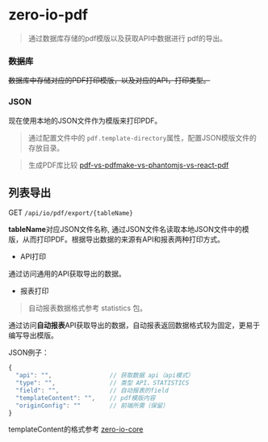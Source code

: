 # zero-io-pdf
> 通过数据库存储的pdf模版以及获取API中数据进行 pdf的导出。

### ~~数据库~~
~~数据库中存储对应的PDF打印模版，以及对应的API，打印类型。~~
### JSON
现在使用本地的JSON文件作为模版来打印PDF。
> 通过配置文件中的 `pdf.template-directory`属性，配置JSON模版文件的存放目录。 

> 生成PDF库比较 [pdf-vs-pdfmake-vs-phantomjs-vs-react-pdf](https://www.npmtrends.com/pdf-vs-pdfmake-vs-phantomjs-vs-react-pdf)

## 列表导出
GET `/api/io/pdf/export/{tableName}`

**tableName**对应JSON文件名称, 通过JSON文件名读取本地JSON文件中的模版，从而打印PDF。根据导出数据的来源有API和报表两种打印方式。

- API打印

通过访问通用的API获取导出的数据。

- 报表打印

> 自动报表数据格式参考 statistics 包。

通过访问**自动报表**API获取导出的数据，自动报表返回数据格式较为固定，更易于编写导出模版。

JSON例子：
```javascript
{
  "api": "",                // 获取数据 api（api模式） 
  "type": "",               // 类型 API、STATISTICS
  "field": "",              // 自动报表的field
  "templateContent": "",    // pdf模版内容
  "originConfig": ""        // 前端所需（保留）
}
```
templateContent的格式参考 [zero-io-core](../zero-io-core)

